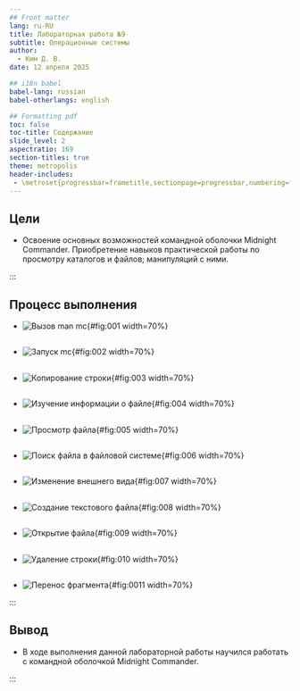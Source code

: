 ```yaml
---
## Front matter
lang: ru-RU
title: Лабораторная работа №9
subtitle: Операционные системы
author:
  - Ким Д. В.
date: 12 апреля 2025

## i18n babel
babel-lang: russian
babel-otherlangs: english

## Formatting pdf
toc: false
toc-title: Содержание
slide_level: 2
aspectratio: 169
section-titles: true
theme: metropolis
header-includes:
 - \metroset{progressbar=frametitle,sectionpage=progressbar,numbering=fraction}
---
```


## Цели 

-  Освоение основных возможностей командной оболочки Midnight Commander. Приобретение навыков практической работы по просмотру каталогов и файлов; манипуляций с ними.

:::

## Процесс выполнения

- ![Вызов man mc](image/1.jpg){#fig:001 width=70%}

##

- ![Запуск mc](image/2.jpg){#fig:002 width=70%}

##

- ![Копирование строки](image/3.jpg){#fig:003 width=70%}

##

- ![Изучение информации о файле](image/4.jpg){#fig:004 width=70%}

##

- ![Просмотр файла](image/5.jpg){#fig:005 width=70%}

##

- ![Поиск файла в файловой системе](image/6.jpg){#fig:006 width=70%}

##

- ![Изменение внешнего вида](image/7.jpg){#fig:007 width=70%}

##

- ![Создание текстового файла](image/8.jpg){#fig:008 width=70%}

##

- ![Открытие файла](image/9.jpg){#fig:009 width=70%}

##

- ![Удаление строки](image/10.jpg){#fig:010 width=70%}

##

- ![Перенос фрагмента](image/11.jpg){#fig:0011 width=70%}

:::

## Вывод

- В ходе выполнения данной лабораторной работы научился работать с командной оболочкой Midnight Commander.

:::
